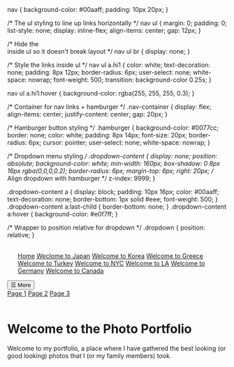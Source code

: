 


<!DOCTYPE html>
<html lang="en">
  <head>
    <meta charset="UTF-8" />
    <meta http-equiv="X-UA-Compatible" content="IE=edge" />
    <meta name="viewport" content="width=device-width, initial-scale=1.0" />
    <title>Welcome to My page</title>
    <link rel="icon" type="image/x-icon" href="/images/earth.png" />
    <link rel="stylesheet" type="text/css" href="css/greece.css" />
    <style>
      .overlay {
        position: absolute;
        left: 0;
        right: 0;
        bottom: 0;
        padding: 10px 14px;
        background: rgba(0,0,0,0.6);
        color: #fff;
        font-size: 0.95rem;
        transform: translateY(100%);
        transition: transform 0.25s ease;
      }
      .dream .item:hover .overlay {
        transform: translateY(0%);
      }
      .box {
        display: grid;
        grid-template-columns: repeat(auto-fit, minmax(240px, 1fr));
        gap: 16px;
      }
      .dream {
        display: grid;
        grid-template-columns: repeat(auto-fit, minmax(140px, 1fr));
        gap: 16px;
        position: relative;
        overflow: hidden;
        border-radius: 12px;
        cursor: pointer;
      }
      .dream .item {
        position: relative;
        overflow: hidden;
        border-radius: 12px;
      }
      .dream img {
        display: block;
        width: 100%;
        height: auto;
        transition: transform 0.3s ease;
      }
      .dream .item:hover img {
        transform: scale(1.05);
      }
    </style>
  </head>
  <body>
      nav {
        background-color: #00aaff;
        padding: 10px 20px;
      }
    
 /* The ul styling to line up links horizontally */
      nav ul {
        margin: 0;
        padding: 0;
        list-style: none;
        display: inline-flex;
        align-items: center;
        gap: 12px;
      }
    
/* Hide the <br> inside ul so it doesn't break layout */
      nav ul br {
        display: none;
      }
    
/* Style the links inside ul */
      nav ul a.hi1 {
        color: white;
        text-decoration: none;
        padding: 8px 12px;
        border-radius: 6px;
        user-select: none;
        white-space: nowrap;
        font-weight: 500;
        transition: background-color 0.25s;
      }
    
nav ul a.hi1:hover {
        background-color: rgba(255, 255, 255, 0.3);
      }
    
  /* Container for nav links + hamburger */
      .nav-container {
        display: flex;
        align-items: center;
        justify-content: center;
        gap: 20px;
      }
    
 /* Hamburger button styling */
      .hamburger {
        background-color: #0077cc;
        border: none;
        color: white;
        padding: 8px 14px;
        font-size: 20px;
        border-radius: 6px;
        cursor: pointer;
        user-select: none;
        white-space: nowrap;
      }
    
  /* Dropdown menu styling */
      .dropdown-content {
        display: none;
        position: absolute;
        background-color: white;
        min-width: 160px;
        box-shadow: 0 8px 16px rgba(0,0,0,0.2);
        border-radius: 6px;
        margin-top: 6px;
        right: 20px; /* Align dropdown with hamburger */
        z-index: 9999;
      }
    
.dropdown-content a {
        display: block;
        padding: 10px 16px;
        color: #00aaff;
        text-decoration: none;
        border-bottom: 1px solid #eee;
        font-weight: 500;
      }
      .dropdown-content a:last-child {
        border-bottom: none;
      }
      .dropdown-content a:hover {
        background-color: #e0f7ff;
      }
    
/* Wrapper to position relative for dropdown */
      .dropdown {
        position: relative;
      }
    </style>
    </head>
    <body>
    
<nav>
      <div class="nav-container">
        <ul>
          <br>
          <a class="hi1" href="hello.html">Home</a>
          <a class="hi1" href="japan.html">Weclome to Japan</a>
          <a class="hi1" href="korea.html">Welcome to Korea</a>
          <a class="hi1" href="greece.html">Welcome to Greece</a>
          <a class="hi1" href="turkey.html">Welcome to Turkey</a>
          <a class="hi1" href="nyc.html">Welcome to NYC</a>
          <a class="hi1" href="la.html">Welcome to LA</a>
          <a class="hi1" href="berlin.html">Welcome to Germany</a>
          <a class="hi1" href="prague.html">Welcome to Canada</a>
        </ul>
    
<div class="dropdown">
          <button class="hamburger" id="hamburgerBtn">☰ More</button>
          <div id="moreDropdown" class="dropdown-content">
            <a href="page1.html">Page 1</a>
            <a href="page2.html">Page 2</a>
            <a href="page3.html">Page 3</a>
          </div>
        </div>
      </div>
    </nav>
    
<script>
      const btn = document.getElementById('hamburgerBtn');
      const menu = document.getElementById('moreDropdown');
    
      btn.addEventListener('click', () => {
        if (menu.style.display === 'block') {
          menu.style.display = 'none';
        } else {
          menu.style.display = 'block';
        }
      });
    
      // Close dropdown if clicking outside
      window.addEventListener('click', (e) => {
        if (!btn.contains(e.target) && !menu.contains(e.target)) {
          menu.style.display = 'none';
        }
      });
    </script>
  

   
 </script>

 <br>
<h1> Welcome to the Photo Portfolio </h1>

    
<p class="bob">Welcome to my portfolio, a place where I have gathered the best looking (or good looking) photos that I (or my family members) took.</p>


  </body>
</html>





